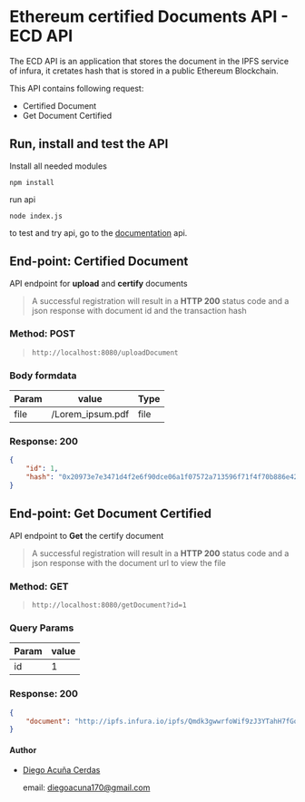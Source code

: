 # Ethereum certified Documents API - ECD API

The ECD API is an application that stores the document in the IPFS service of infura, it cretates hash that is stored in a public Ethereum Blockchain.

This API contains following request:

*   Certified Document
*   Get Document Certified

## Run, install and test the API
Install all needed modules 
```
npm install
```
run api 
```
node index.js
```
to test and try api, go to the [documentation](http://localhost:8080/api-docs) api.



## End-point: Certified Document
API endpoint for **upload** and **certify** documents

> A successful registration will result in a **HTTP 200** status code and a json response with document id and the transaction hash
### Method: POST
>```
>http://localhost:8080/uploadDocument
>```
### Body formdata

|Param|value|Type|
|---|---|---|
|file|/Lorem_ipsum.pdf|file|


### Response: 200
```json
{
    "id": 1,
    "hash": "0x20973e7e3471d4f2e6f90dce06a1f07572a713596f71f4f70b886e42114f0088"
}
```


## End-point: Get Document Certified
API endpoint to **Get** the certify document

> A successful registration will result in a **HTTP 200** status code and a json response with the document url to view the file
### Method: GET
>```
>http://localhost:8080/getDocument?id=1
>```
### Query Params

|Param|value|
|---|---|
|id|1|


### Response: 200
```json
{
    "document": "http://ipfs.infura.io/ipfs/Qmdk3gwwrfoWif9zJ3YTahH7fGq3JgqDBR3G2kqvbAqCro"
}
```


#### Author
- [Diego Acuña Cerdas](https://github.com/DAC125)

    email: [diegoacuna170@gmail.com](mailto:diegoacuna170@gmail.com)

